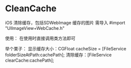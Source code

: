 # CleanCache
iOS 清除缓存，包括SDWebImage 缓存的图片
需导入 #import "UIImageView+WebCache.h"

使用：
  在使用时直接调用类方法即可

举个栗子：
显示缓存大小：CGFloat cacheSize = [FileService folderSizeAtPath:cachePath];
清除缓存：[FileService clearCache:cachePath];
